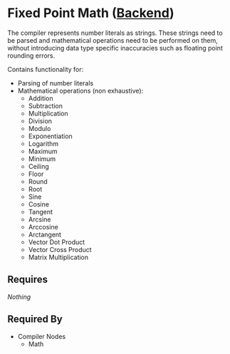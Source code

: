 # Fixed Point Math ([Backend](../backend.md))

The compiler represents number literals as strings. These strings need to be parsed and mathematical operations need to be performed on them, without introducing data type specific inaccuracies such as floating point rounding errors.

Contains functionality for:
- Parsing of number literals
- Mathematical operations (non exhaustive):
    - Addition
    - Subtraction
    - Multiplication
    - Division
    - Modulo
    - Exponentiation
    - Logarithm
    - Maximum
    - Minimum
    - Ceiling
    - Floor
    - Round
    - Root
    - Sine
    - Cosine
    - Tangent
    - Arcsine
    - Arccosine
    - Arctangent
    - Vector Dot Product
    - Vector Cross Product
    - Matrix Multiplication

## Requires

*Nothing*

## Required By

- Compiler Nodes
    - Math

